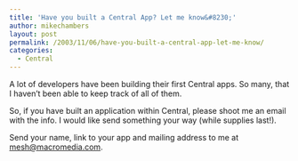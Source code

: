 ```yaml
---
title: 'Have you built a Central App? Let me know&#8230;'
author: mikechambers
layout: post
permalink: /2003/11/06/have-you-built-a-central-app-let-me-know/
categories:
  - Central
---
```



A lot of developers have been building their first Central apps. So many, that I haven&#8217;t been able to keep track of all of them.

So, if you have built an application within Central, please shoot me an email with the info. I would like send something your way (while supplies last!).

Send your name, link to your app and mailing address to me at mesh@macromedia.com.